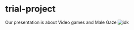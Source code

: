 # trial-project
Our presentation is about Video games and Male Gaze
![idk](https://www.google.com/url?sa=i&url=https%3A%2F%2Fwww.quora.com%2FCan-female-gamers-be-as-good-as-guys&psig=AOvVaw3c-xUAD4IKRyvGokv3gott&ust=1719938041055000&source=images&cd=vfe&opi=89978449&ved=0CBQQjRxqFwoTCLjZ4NGihocDFQAAAAAdAAAAABAEaze)

